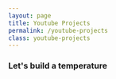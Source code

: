 ```yaml
---
layout: page
title: Youtube Projects
permalink: /youtube-projects
class: youtube-projects
---
```


### Let's build a temperature
